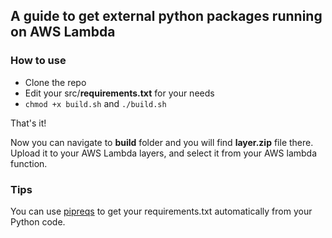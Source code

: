## A guide to get external python packages running on AWS Lambda 

### How to use

- Clone the repo
- Edit your src/**requirements.txt** for your needs
- ```chmod +x build.sh``` and ```./build.sh```

That's it!

Now you can navigate to **build** folder and you will find **layer.zip** file there. Upload it to your AWS Lambda layers, and select it from your AWS lambda function.

### Tips

You can use [pipreqs](https://github.com/bndr/pipreqs) to get your requirements.txt automatically from your Python code.
